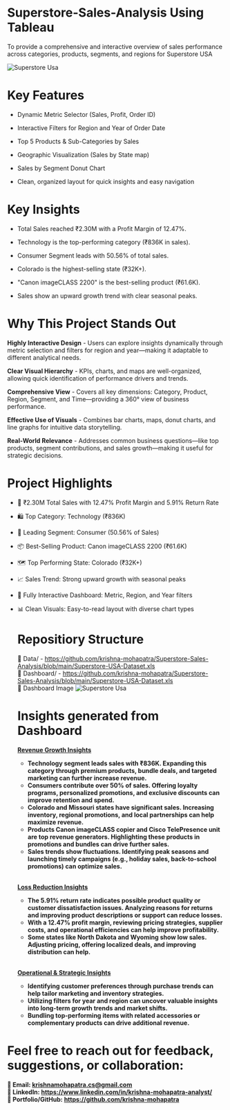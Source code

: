 # Superstore-Sales-Analysis Using Tableau
To provide a comprehensive and interactive overview of sales performance across categories, products, segments, and regions for Superstore USA

![Superstore Usa](https://github.com/user-attachments/assets/b19e414e-5f64-43dd-9b1a-b436bd762717)

 # Key Features
  
* Dynamic Metric Selector (Sales, Profit, Order ID)

* Interactive Filters for Region and Year of Order Date

* Top 5 Products & Sub-Categories by Sales

* Geographic Visualization (Sales by State map)

* Sales by Segment Donut Chart

* Clean, organized layout for quick insights and easy navigation


# Key Insights

* Total Sales reached ₹2.30M with a Profit Margin of 12.47%.

* Technology is the top-performing category (₹836K in sales).

* Consumer Segment leads with 50.56% of total sales.

* Colorado is the highest-selling state (₹32K+).

* "Canon imageCLASS 2200" is the best-selling product (₹61.6K).

* Sales show an upward growth trend with clear seasonal peaks.

#  Why This Project Stands Out

<b>Highly Interactive Design</b> - Users can explore insights dynamically through metric selection and filters for region and year—making it adaptable to different analytical needs.

<b>Clear Visual Hierarchy</b> - KPIs, charts, and maps are well-organized, allowing quick identification of performance drivers and trends.

<b>Comprehensive View</b> - Covers all key dimensions: Category, Product, Region, Segment, and Time—providing a 360° view of business performance.

<b>Effective Use of Visuals</b> - Combines bar charts, maps, donut charts, and line graphs for intuitive data storytelling.

<b>Real-World Relevance</b> - Addresses common business questions—like top products, segment contributions, and sales growth—making it useful for strategic decisions.
 
# Project Highlights

* 📌 ₹2.30M Total Sales with 12.47% Profit Margin and 5.91% Return Rate

* 🛍️ Top Category: Technology (₹836K)

* 👥 Leading Segment: Consumer (50.56% of Sales)

* 📦 Best-Selling Product: Canon imageCLASS 2200 (₹61.6K)

* 🗺️ Top Performing State: Colorado (₹32K+)

* 📈 Sales Trend: Strong upward growth with seasonal peaks

* 🧠 Fully Interactive Dashboard: Metric, Region, and Year filters

* 📊 Clean Visuals: Easy-to-read layout with diverse chart types

  # Repositiory Structure

  📁 Data/ - https://github.com/krishna-mohapatra/Superstore-Sales-Analysis/blob/main/Superstore-USA-Dataset.xls <br/>
  📁 Dashboard/ -  https://github.com/krishna-mohapatra/Superstore-Sales-Analysis/blob/main/Superstore-USA-Dataset.xls <br/>
  📁 Dashboard Image  ![Superstore Usa](https://github.com/user-attachments/assets/8e39726f-c887-4c0a-8b77-479795524959)

  # Insights generated from Dashboard
  <ins><b>Revenue Growth Insights<b/><ins/>
  - Technology segment leads sales with ₹836K. Expanding this category through premium products, bundle deals, and targeted marketing can further increase revenue.
  - Consumers contribute over 50% of sales. Offering loyalty programs, personalized promotions, and exclusive discounts can improve retention and spend.
  - Colorado and Missouri states have significant sales. Increasing inventory, regional promotions, and local partnerships can help maximize revenue.
  - Products Canon imageCLASS copier and Cisco TelePresence unit are top revenue generators. Highlighting these products in promotions and bundles can drive further sales.
  - Sales trends show fluctuations. Identifying peak seasons and launching timely campaigns (e.g., holiday sales, back-to-school promotions) can optimize sales.

  <br>
  
   <ins> <b>Loss Reduction Insights<b/> <ins/>
    
  - The 5.91% return rate indicates possible product quality or customer dissatisfaction issues. Analyzing reasons for returns and improving product descriptions or support can reduce losses.
  - With a 12.47% profit margin, reviewing pricing strategies, supplier costs, and operational efficiencies can help improve profitability.
  - Some states like North Dakota and Wyoming show low sales. Adjusting pricing, offering localized deals, and improving distribution can help.
 

  <br>
  

  <ins><b>Operational & Strategic Insights<b/><ins/>
  
  - Identifying customer preferences through purchase trends can help tailor marketing and inventory strategies.
  - Utilizing filters for year and region can uncover valuable insights into long-term growth trends and market shifts.
  - Bundling top-performing items with related accessories or complementary products can drive additional revenue.





#  Feel free to reach out for feedback, suggestions, or collaboration:

📧 Email: krishnamohapatra.cs@gmail.com <br/>
🔗 LinkedIn: https://www.linkedin.com/in/krishna-mohapatra-analyst/ <br/>
📁 Portfolio/GitHub: https://github.com/krishna-mohapatra
  
